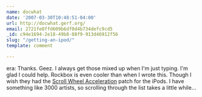 ```yaml
---
name: docwhat
date: '2007-03-30T10:48:51-04:00'
url: http://docwhat.gerf.org/
email: 2721fe8ffd609b6df0d4b734defc9cd5
_id: c94e1694-2e18-49b8-88f9-913d46912f56
slug: "/getting-an-ipod/"
template: comment

---
```


era:  Thanks.  Geez. I always get those mixed up when I'm just typing.  I'm glad I could help.  Rockbox is even cooler than when I wrote this.  Though I wish they had the <a href="http://www.rockbox.org/tracker/task/5594" rel="nofollow">Scroll Wheel Acceleration</a> patch for the iPods.  I have something like 3000 artists, so scrolling through the list takes a little while&hellip;

